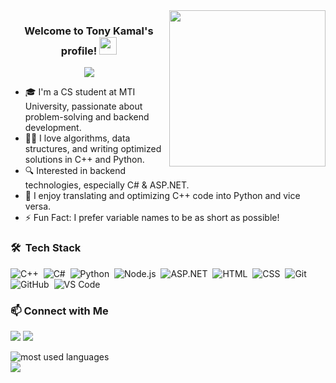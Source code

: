 <img width="250" align="right" src="https://c.tenor.com/_DOBjnGspYAAAAAM/code-coding.gif">

<h3 align="center">
  Welcome to Tony Kamal's profile!
  <img src="https://media.giphy.com/media/hvRJCLFzcasrR4ia7z/giphy.gif" width="28">
</h3>

<!-- Typing SVG by DenverCoder1 - https://github.com/DenverCoder1/readme-typing-svg -->
<p align="center">
  <a href="https://github.com/DenverCoder1/readme-typing-svg"><img src="https://readme-typing-svg.herokuapp.com/?lines=Competitive%20programmer;Backend%20developer%20in%20progress;Always%20learning%20new%20things&font=Fira%20Code&center=true&width=500&height=50&color=f75c7e&vCenter=true&size=22"></a>
</p> 

- 🎓 I'm a CS student at MTI University, passionate about problem-solving and backend development.
- 👨‍💻 I love algorithms, data structures, and writing optimized solutions in C++ and Python.
- 🔍 Interested in backend technologies, especially C# & ASP.NET.
- 🚀 I enjoy translating and optimizing C++ code into Python and vice versa.
- ⚡ Fun Fact: I prefer variable names to be as short as possible!  

### 🛠 &nbsp;Tech Stack
![C++](https://img.shields.io/badge/-C++-05122A?style=flat&logo=c%2b%2b&logoColor=00599C)&nbsp;
![C#](https://img.shields.io/badge/-C%23-05122A?style=flat&logo=c-sharp&logoColor=239120)&nbsp;
![Python](https://img.shields.io/badge/-Python-05122A?style=flat&logo=python)&nbsp;
![Node.js](https://img.shields.io/badge/-Node.js-05122A?style=flat&logo=node.js&logoColor=339933)&nbsp;
![ASP.NET](https://img.shields.io/badge/-ASP.NET-05122A?style=flat&logo=dotnet)&nbsp;
![HTML](https://img.shields.io/badge/-HTML-05122A?style=flat&logo=HTML5)&nbsp;
![CSS](https://img.shields.io/badge/-CSS-05122A?style=flat&logo=CSS3&logoColor=1572B6)&nbsp;
![Git](https://img.shields.io/badge/-Git-05122A?style=flat&logo=git)&nbsp;
![GitHub](https://img.shields.io/badge/-GitHub-05122A?style=flat&logo=github)&nbsp;
![VS Code](https://img.shields.io/badge/-VS%20Code-05122A?style=flat&logo=visual-studio-code&logoColor=007ACC)&nbsp;

### 📫 Connect with Me
<a href="https://linkedin.com/in/tony-kamal" target="_blank"><img src="https://img.shields.io/badge/-Tony%20Kamal-0077B5?style=for-the-badge&logo=Linkedin&logoColor=white"/></a>
<a href="https://t.me/TonyKamal" target="_blank"><img src="https://img.shields.io/badge/-Tony%20Kamal-0077B5?style=for-the-badge&logo=Telegram&logoColor=white"/></a>

<img align="left" src="https://github-readme-stats.vercel.app/api/top-langs?username=tonykamal&show_icons=true&locale=en&layout=compact&theme=radical" alt="most used languages" />
<br>
<a href="https://komarev.com/ghpvc/?username=tonykamal&style=for-the-badge">
    <img src="https://komarev.com/ghpvc/?username=tonykamal&style=for-the-badge">
</a>
